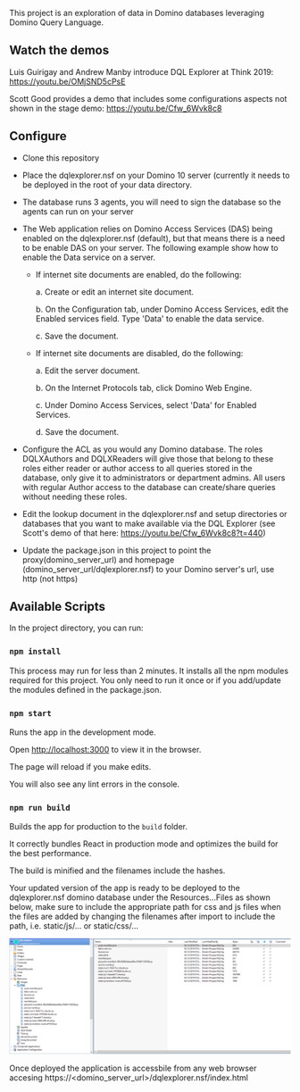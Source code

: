 This project is an exploration of data in Domino databases leveraging Domino Query Language.
## Watch the demos

Luis Guirigay and Andrew Manby introduce DQL Explorer at Think 2019: https://youtu.be/OMjSND5cPsE

Scott Good provides a demo that includes some configurations aspects not shown in the stage demo: https://youtu.be/Cfw_6Wvk8c8

## Configure

- Clone this repository
- Place the dqlexplorer.nsf on your Domino 10 server (currently it needs to be deployed in the root of your data directory.
- The database runs 3 agents, you will need to sign the database so the agents can run on your server
- The Web application relies on Domino Access Services (DAS) being enabled on the dqlexplorer.nsf (default), but that means there is a need to be enable DAS on your server.  The following example show how to enable the Data service on a server.

  - If internet site documents are enabled, do the following:

    a.	Create or edit an internet site document.

    b.	On the Configuration tab, under Domino Access Services, edit the Enabled services field. Type 'Data' to enable the data service.

    c.	Save the document.

  - If internet site documents are disabled, do the following:

    a.	Edit the server document.

    b.	On the Internet Protocols tab, click Domino Web Engine.

    c.	Under Domino Access Services, select 'Data' for Enabled Services.
    
    d.	Save the document.

- Configure the ACL as you would any Domino database.  The roles DQLXAuthors and DQLXReaders will give those that belong to these roles either reader or author access to all queries stored in the database, only give it to administrators or department admins.  All users with regular Author access to the database can create/share queries without needing these roles. 
- Edit the lookup document in the dqlexplorer.nsf and setup directories or databases that you want to make available via the DQL Explorer (see Scott's demo of that here: https://youtu.be/Cfw_6Wvk8c8?t=440) 
- Update the package.json in this project to point the proxy(domino_server_url) and homepage (domino_server_url/dqlexplorer.nsf) to your Domino server's url, use http (not https) 

## Available Scripts

In the project directory, you can run:

### `npm install`

This process may run for less than 2 minutes. It installs all the npm modules required for this project.  You only need to run it once or if you add/update the modules defined in the package.json.

### `npm start`

Runs the app in the development mode.

Open [http://localhost:3000](http://localhost:3000) to view it in the browser.

The page will reload if you make edits.

You will also see any lint errors in the console.

### `npm run build`

Builds the app for production to the `build` folder.

It correctly bundles React in production mode and optimizes the build for the best performance.

The build is minified and the filenames include the hashes.

Your updated version of the app is ready to be deployed to the dqlexplorer.nsf domino database under the Resources...Files as shown below, make sure to include the appropriate path for css and js files when the files are added by changing the filenames after import to include the path, i.e. static/js/... or static/css/...

![](images/webapp_in_nsf.png)

Once deployed the application is accessbile from any web browser accesing https://<domino_server_url>/dqlexplorer.nsf/index.html
